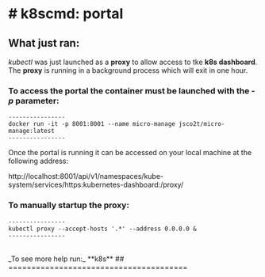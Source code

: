 # # k8scmd: **portal**

## What just ran:

_kubectl_ was just launched as a **proxy** to allow access to tke **k8s dashboard**. The **proxy** is running in a background process which will exit in one hour.<br>

### To access the portal the container must be launched with the _-p_ parameter:
```
----------------
docker run -it -p 8001:8001 --name micro-manage jsco2t/micro-manage:latest
----------------
```
Once the portal is running it can be accessed on your local machine at the following address:<br>

http://localhost:8001/api/v1/namespaces/kube-system/services/https:kubernetes-dashboard:/proxy/

### To manually startup the proxy:
```
----------------
kubectl proxy --accept-hosts '.*' --address 0.0.0.0 &
----------------
```

<br>
_To see more help run:_ **k8s**
## =======================================